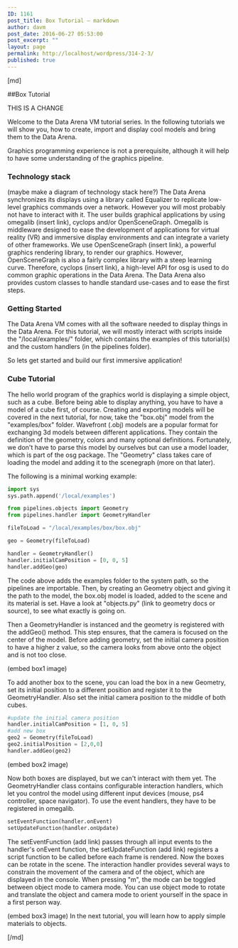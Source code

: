 ```yaml
---
ID: 1161
post_title: Box Tutorial – markdown
author: davm
post_date: 2016-06-27 05:53:00
post_excerpt: ""
layout: page
permalink: http://localhost/wordpress/314-2-3/
published: true
---
```

[md]

##Box Tutorial

THIS IS A CHANGE

Welcome to the Data Arena VM tutorial series.
In the following tutorials we will show you, how to create, import and display cool models and bring them to the Data Arena.

Graphics programming experience is not a prerequisite, although it will help to have some understanding of the graphics pipeline.

### Technology stack

(maybe make a diagram of technology stack here?)
The Data Arena synchronizes its displays using a library called Equalizer to replicate low-level graphics commands over a network. However you will most probably not have to interact with it. The user builds graphical applications by using omegalib (insert link), cyclops and/or OpenSceneGraph. Omegalib is middleware designed to ease the development of applications for virtual reality (VR) and immersive display environments and can integrate a variety of other frameworks. We use OpenSceneGraph (insert link), a powerful graphics rendering library, to render our graphics. However, OpenSceneGraph is also a fairly complex library with a steep learning curve. Therefore, cyclops (insert link), a high-level API for osg is used to do common graphic operations in the Data Arena. The Data Arena also provides custom classes to handle standard use-cases and to ease the first steps.

### Getting Started
The Data Arena VM comes with all the software needed to display things in the Data Arena.
For this tutorial, we will mostly interact with scripts inside the "/local/examples/" folder, which contains the examples of this tutorial(s) and the custom handlers (in the pipelines folder).

So lets get started and build our first immersive application!

### Cube Tutorial
The hello world program of the graphics world is displaying a simple object, such as a cube. Before being able to display anything, you have to have a model of a cube first, of course. Creating and exporting models will be covered in the next tutorial, for now, take the "box.obj" model from the "examples/box" folder. Wavefront (.obj) models are a popular format for exchanging 3d models between different applications. They contain the definition of the geometry, colors and many optional definitions. Fortunately, we don't have to parse this model by ourselves but can use a model loader, which is part of the osg package. The "Geometry" class takes care of loading the model and adding it to the scenegraph (more on that later).

The following is a minimal working example:
```python
import sys
sys.path.append('/local/examples')

from pipelines.objects import Geometry
from pipelines.handler import GeometryHandler

fileToLoad = "/local/examples/box/box.obj"

geo = Geometry(fileToLoad)

handler = GeometryHandler()
handler.initialCamPosition = [0, 0, 5]
handler.addGeo(geo)
```

The code above adds the examples folder to the system path, so the pipelines are importable.
Then, by creating an Geometry object and giving it the path to the model, the box.obj model is loaded, added to the scene and its material is set. Have a look at "objects.py" (link to geometry docs or source), to see what exactly is going on.

Then a GeometryHandler is instanced and the geometry is registered with the addGeo() method. This step ensures, that the camera is focused on the center of the model. Before adding geometry, set the initial camera position to have a higher z value, so the camera looks from above onto the object and is not too close.

(embed box1 image)

To add another box to the scene, you can load the box in a new Geometry, set its initial position to a different position and register it to the GeometryHandler. Also set the initial camera position to the middle of both cubes.

``` python
#update the initial camera position
handler.initialCamPosition = [1, 0, 5]
#add new box
geo2 = Geometry(fileToLoad)
geo2.initialPosition = [2,0,0]
handler.addGeo(geo2)
```

(embed box2 image)

Now both boxes are displayed, but we can't interact with them yet. The GeometryHandler class contains configurable interaction handlers, which let you control the model using different input devices (mouse, ps4 controller, space navigator). To use the event handlers, they have to be registered in omegalib.

``` python
setEventFunction(handler.onEvent)
setUpdateFunction(handler.onUpdate)
```
The setEventFunction (add link) passes through all input events to the handler's onEvent function, the setUpdateFunction (add link) registers a script function to be called before each frame is rendered.
Now the boxes can be rotate in the scene. The interaction handler provides several ways to constrain the movement of the camera and of the object, which are displayed in the console.
When pressing "m", the mode can be toggled between object mode to camera mode. You can use object mode to rotate and translate the object and camera mode to orient yourself in the space in a first person way.

(embed box3 image)
In the next tutorial, you will learn how to apply simple materials to objects.

[/md]